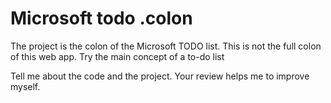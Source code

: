 # Microsoft todo .colon
 
The project is the colon of the Microsoft TODO list. This is not the full colon of this web app. Try the main concept of ​​a to-do list

Tell me about the code and the project. Your review helps me to improve myself.
